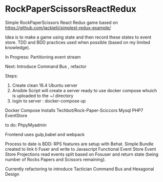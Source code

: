 # RockPaperScissorsReactRedux
Simple RockPaperScissors  React Redux game based on https://github.com/jackielii/simplest-redux-example/

Idea is to make a game using state and then record these states to event store.
TDD and BDD practices used when possible (based on my limited knowledge).

In Progress: Partitioning event stream

Next: Introduce Command Bus , refactor

Steps:
 1) Create clean 16.4 Ubuntu server
 2) Ansible Script will create a server ready to use docker compose whuich is uploaded to the ~/ directory
 3) login to server : docker-compose up


Docker Compose Installs
Techbot/Rock-Paper-Sciccors
Mysql
PHP7
EventStore

to do:
PhpyMyadmin

Frontend uses gulp,babel and webpack

Process to date is
BDD: RPS features are setup with Behat.
Simple Bundle created to link ti Fuser and write to Javascript Functional Event Store
Event Store Projections read events split based on Fosuser and return state 
(being number of Rocks Papers and Scissors remaining).

Currently refactoring to introduce Tactician Command Bus and Hexagonal Design